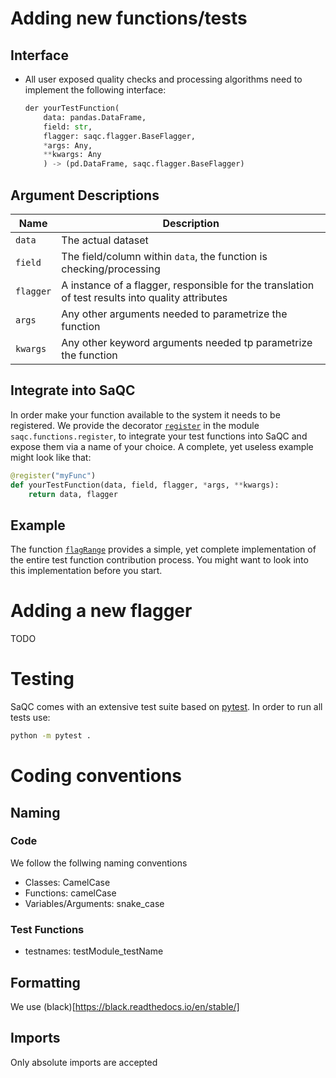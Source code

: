 # Adding new functions/tests
## Interface
- All user exposed quality checks and processing algorithms need to implement the following interface:
  ```python
  der yourTestFunction(
      data: pandas.DataFrame,
      field: str,
      flagger: saqc.flagger.BaseFlagger,
      *args: Any,
      **kwargs: Any
      ) -> (pd.DataFrame, saqc.flagger.BaseFlagger)
  ```
## Argument Descriptions

| Name      | Description                                                                                      |
| ----      | -----------                                                                                      |
| `data`    | The actual dataset                                                                               |
| `field`   | The field/column within `data`, the function is checking/processing                              |
| `flagger` | A instance of a flagger, responsible for the translation of test results into quality attributes |
| `args`    | Any other arguments needed to parametrize the function                                           |
| `kwargs`  | Any other keyword arguments needed tp parametrize the function                                   |

## Integrate into SaQC
In order make your function available to the system it needs to be registered. We provide the decorator 
[`register`](saqc/functions/register.py) in the module `saqc.functions.register`, to integrate your 
test functions into SaQC and expose them via a name of your choice. A complete, yet useless example might
look like that:

```python
@register("myFunc")
def yourTestFunction(data, field, flagger, *args, **kwargs):
    return data, flagger
```

## Example
The function [`flagRange`](saqc/funcs/functions.py) provides a simple, yet complete implementation of the
entire test function contribution process. You might want to look into this implementation before you start.


# Adding a new flagger
TODO

# Testing
SaQC comes with an extensive test suite based on [pytest](https://docs.pytest.org/en/latest/). In order to 
run all tests use:
```sh
python -m pytest .
```

# Coding conventions
## Naming
### Code
We follow the follwing naming conventions
- Classes: CamelCase
- Functions: camelCase
- Variables/Arguments: snake_case
### Test Functions
- testnames: testModule_testName
 
## Formatting
We use (black)[https://black.readthedocs.io/en/stable/]

## Imports
Only absolute imports are accepted

